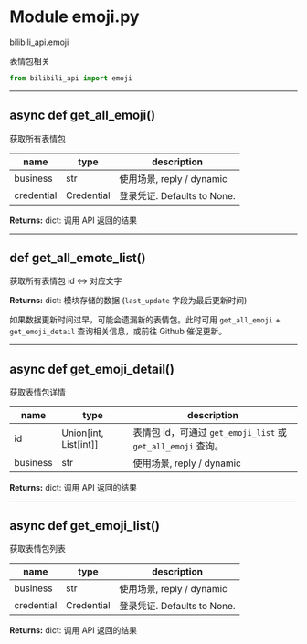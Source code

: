 # Module emoji.py


bilibili_api.emoji

表情包相关


``` python
from bilibili_api import emoji
```

---

## async def get_all_emoji()

获取所有表情包


| name | type | description |
| - | - | - |
| business | str | 使用场景, reply / dynamic |
| credential | Credential | 登录凭证. Defaults to None. |

**Returns:** dict: 调用 API 返回的结果




---

## def get_all_emote_list()

获取所有表情包 id <-> 对应文字



**Returns:** dict: 模块存储的数据 (`last_update` 字段为最后更新时间)


如果数据更新时间过早，可能会遗漏新的表情包。此时可用 `get_all_emoji` + `get_emoji_detail` 查询相关信息，或前往 Github 催促更新。



---

## async def get_emoji_detail()

获取表情包详情


| name | type | description |
| - | - | - |
| id | Union[int, List[int]] | 表情包 id，可通过 `get_emoji_list` 或 `get_all_emoji` 查询。 |
| business | str | 使用场景, reply / dynamic |

**Returns:** dict: 调用 API 返回的结果




---

## async def get_emoji_list()

获取表情包列表


| name | type | description |
| - | - | - |
| business | str | 使用场景, reply / dynamic |
| credential | Credential | 登录凭证. Defaults to None. |

**Returns:** dict: 调用 API 返回的结果




